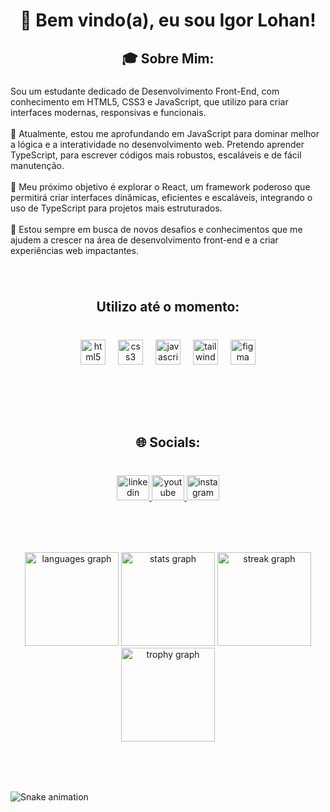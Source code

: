 <h1 align="center">👋 Bem vindo(a), eu sou Igor Lohan!</h1>

###

<p align="left"></p>

###

<h2 align="center">🎓 Sobre Mim:</h2>

###

<p align="left">Sou um estudante dedicado de Desenvolvimento Front-End, com conhecimento em HTML5, CSS3 e JavaScript, que utilizo para criar interfaces modernas, responsivas e funcionais.<br><br>📘 Atualmente, estou me aprofundando em JavaScript para dominar melhor a lógica e a interatividade no desenvolvimento web. Pretendo aprender TypeScript, para escrever códigos mais robustos, escaláveis e de fácil manutenção.<br><br>🚀 Meu próximo objetivo é explorar o React, um framework poderoso que permitirá criar interfaces dinâmicas, eficientes e escaláveis, integrando o uso de TypeScript para projetos mais estruturados.<br><br>🌱 Estou sempre em busca de novos desafios e conhecimentos que me ajudem a crescer na área de desenvolvimento front-end e a criar experiências web impactantes.</p>

###

<br clear="both">

<p align="left"></p>

###

<h2 align="center">Utilizo até o momento:</h2>

###

<br clear="both">

<div align="center">
  <img src="https://cdn.jsdelivr.net/gh/devicons/devicon/icons/html5/html5-original.svg" height="40" alt="html5 logo"  />
  <img width="12" />
  <img src="https://cdn.jsdelivr.net/gh/devicons/devicon/icons/css3/css3-original.svg" height="40" alt="css3 logo"  />
  <img width="12" />
  <img src="https://cdn.jsdelivr.net/gh/devicons/devicon/icons/javascript/javascript-original.svg" height="40" alt="javascript logo"  />
  <img width="12" />
  <img src="https://skillicons.dev/icons?i=tailwind" height="40" alt="tailwindcss logo"  />
  <img width="12" />
  <img src="https://cdn.jsdelivr.net/gh/devicons/devicon/icons/figma/figma-original.svg" height="40" alt="figma logo"  />
</div>

###

<br clear="both">

<p align="left"></p>

###

<br clear="both">

<h2 align="center">🌐 Socials:</h2>

###

<br clear="both">

<div align="center">
  <a href="https://www.linkedin.com/in/igorlohan/" target="_blank">
    <img src="https://raw.githubusercontent.com/maurodesouza/profile-readme-generator/master/src/assets/icons/social/linkedin/default.svg" width="52" height="40" alt="linkedin logo"  />
  </a>
  <a href="https://www.youtube.com/@IgorLohan" target="_blank">
    <img src="https://raw.githubusercontent.com/maurodesouza/profile-readme-generator/master/src/assets/icons/social/youtube/default.svg" width="52" height="40" alt="youtube logo"  />
  </a>
  <a href="https://www.instagram.com/igor.lohan/" target="_blank">
    <img src="https://raw.githubusercontent.com/maurodesouza/profile-readme-generator/master/src/assets/icons/social/instagram/default.svg" width="52" height="40" alt="instagram logo"  />
  </a>
</div>

###

<br clear="both">

<p align="left"></p>

###

<br clear="both">

<div align="center">
  <img src="https://github-readme-stats.vercel.app/api/top-langs?username=IgorLohanX&locale=en&hide_title=false&layout=compact&card_width=320&langs_count=5&theme=dracula&hide_border=false&order=2" height="150" alt="languages graph"  />
  <img src="https://github-readme-stats.vercel.app/api?username=IgorLohanX&hide_title=false&hide_rank=false&show_icons=true&include_all_commits=true&count_private=true&disable_animations=false&theme=dracula&locale=en&hide_border=false&order=1" height="150" alt="stats graph"  />
  <img src="https://streak-stats.demolab.com?user=IgorLohanX&locale=en&mode=daily&theme=dracula&hide_border=false&border_radius=5&order=3" height="150" alt="streak graph"  />
  <img src="https://github-profile-trophy.vercel.app?username=IgorLohanX&theme=dracula&column=-1&row=1&margin-w=8&margin-h=8&no-bg=false&no-frame=false&order=4" height="150" alt="trophy graph"  />
</div>

###

<br clear="both">

<p align="left"></p>

###

<br clear="both">

<img src="https://raw.githubusercontent.com/IgorLohanX/IgorLohanX/output/snake.svg" alt="Snake animation" />

###
